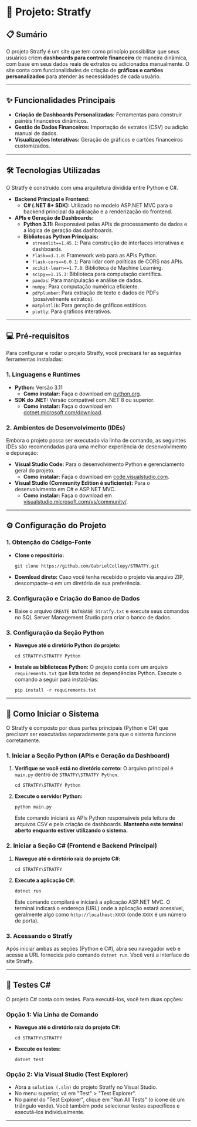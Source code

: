 # 🚀 Projeto: Stratfy

## 📋 Sumário

O projeto Stratfy é um site que tem como princípio possibilitar que seus usuários criem **dashboards para controle financeiro** de maneira dinâmica, com base em seus dados reais de extratos ou adicionados manualmente. O site conta com funcionalidades de criação de **gráficos e cartões personalizados** para atender às necessidades de cada usuário.

---

## ✨ Funcionalidades Principais

* **Criação de Dashboards Personalizadas:** Ferramentas para construir painéis financeiros dinâmicos.
* **Gestão de Dados Financeiros:** Importação de extratos (CSV) ou adição manual de dados.
* **Visualizações Interativas:** Geração de gráficos e cartões financeiros customizados.

---

## 🛠️ Tecnologias Utilizadas

O Stratfy é construído com uma arquitetura dividida entre Python e C#.

* **Backend Principal e Frontend:**
    * **C# (.NET 8+ SDK):** Utilizado no modelo ASP.NET MVC para o backend principal da aplicação e a renderização do frontend.
* **APIs e Geração de Dashboards:**
    * **Python 3.11:** Responsável pelas APIs de processamento de dados e a lógica de geração das dashboards.
    * **Bibliotecas Python Principais:**
        * `streamlit==1.45.1`: Para construção de interfaces interativas e dashboards.
        * `Flask==3.1.0`: Framework web para as APIs Python.
        * `flask-cors==6.0.1`: Para lidar com políticas de CORS nas APIs.
        * `scikit-learn==1.7.0`: Biblioteca de Machine Learning.
        * `scipy==1.15.3`: Biblioteca para computação científica.
        * `pandas`: Para manipulação e análise de dados.
        * `numpy`: Para computação numérica eficiente.
        * `pdfplumber`: Para extração de texto e dados de PDFs (possivelmente extratos).
        * `matplotlib`: Para geração de gráficos estáticos.
        * `plotly`: Para gráficos interativos.

---

## 💻 Pré-requisitos

Para configurar e rodar o projeto Stratfy, você precisará ter as seguintes ferramentas instaladas:

### 1. Linguagens e Runtimes

* **Python:** Versão 3.11
    * **Como instalar:** Faça o download em [python.org](https://www.python.org/downloads/).
* **SDK do .NET:** Versão compatível com .NET 8 ou superior.
    * **Como instalar:** Faça o download em [dotnet.microsoft.com/download](https://dotnet.microsoft.com/download).

### 2. Ambientes de Desenvolvimento (IDEs)

Embora o projeto possa ser executado via linha de comando, as seguintes IDEs são recomendadas para uma melhor experiência de desenvolvimento e depuração:

* **Visual Studio Code:** Para o desenvolvimento Python e gerenciamento geral do projeto.
    * **Como instalar:** Faça o download em [code.visualstudio.com](https://code.visualstudio.com/).
* **Visual Studio (Community Edition é suficiente):** Para o desenvolvimento em C# e ASP.NET MVC.
    * **Como instalar:** Faça o download em [visualstudio.microsoft.com/vs/community/](https://visualstudio.microsoft.com/vs/community/).

---

## ⚙️ Configuração do Projeto

### 1. Obtenção do Código-Fonte

* **Clone o repositório:**
    ```
    git clone https://github.com/GabrielCollopy/STRATFY.git
    ```
* **Download direto:** Caso você tenha recebido o projeto via arquivo ZIP, descompacte-o em um diretório de sua preferência.

### 2. Configuração e Criação do Banco de Dados

* Baixe o arquivo `CREATE DATABASE Stratfy.txt`  e execute seus comandos no SQL Server Management Studio para criar o banco de dados.

### 3. Configuração da Seção Python

* **Navegue até o diretório Python do projeto:**
    ```
    cd STRATFY\STRATFY Python
    ```
* **Instale as bibliotecas Python:** O projeto conta com um arquivo `requirements.txt` que lista todas as dependências Python. Execute o comando a seguir para instalá-las:
    ```
    pip install -r requirements.txt
    ```

---

## 🚀 Como Iniciar o Sistema

O Stratfy é composto por duas partes principais (Python e C#) que precisam ser executadas separadamente para que o sistema funcione corretamente.

### 1. Iniciar a Seção Python (APIs e Geração da Dashboard)

1.  **Verifique se você está no diretório correto:** O arquivo principal é `main.py` dentro de `STRATFY\STRATFY Python`.
    ```
    cd STRATFY\STRATFY Python
    ```
2.  **Execute o servidor Python:**
    ```
    python main.py
    ```
    Este comando iniciará as APIs Python responsáveis pela leitura de arquivos CSV e pela criação de dashboards. **Mantenha este terminal aberto enquanto estiver utilizando o sistema.**

### 2. Iniciar a Seção C# (Frontend e Backend Principal)

1.  **Navegue até o diretório raiz do projeto C#:**
    ```
    cd STRATFY\STRATFY
    ```
2.  **Execute a aplicação C#:**
    ```
    dotnet run
    ```
    Este comando compilará e iniciará a aplicação ASP.NET MVC. O terminal indicará o endereço (URL) onde a aplicação estará acessível, geralmente algo como `http://localhost:XXXX` (onde `XXXX` é um número de porta).

### 3. Acessando o Stratfy

Após iniciar ambas as seções (Python e C#), abra seu navegador web e acesse a URL fornecida pelo comando `dotnet run`. Você verá a interface do site Stratfy.

---

## 🧪 Testes C#

O projeto C# conta com testes. Para executá-los, você tem duas opções:

### Opção 1: Via Linha de Comando

* **Navegue até o diretório raiz do projeto C#:**
    ```
    cd STRATFY\STRATFY
    ```
* **Execute os testes:**
    ```
    dotnet test
    ```

### Opção 2: Via Visual Studio (Test Explorer)

* Abra a `solution (.sln)` do projeto Stratfy no Visual Studio.
* No menu superior, vá em "Test" > "Test Explorer".
* No painel do "Test Explorer", clique em "Run All Tests" (o ícone de um triângulo verde).
Você também pode selecionar testes específicos e executá-los individualmente.

---
